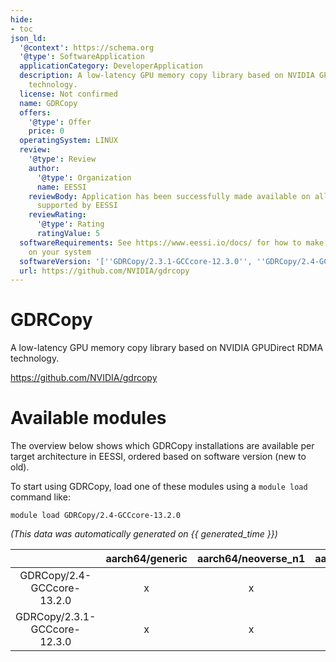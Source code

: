 ```yaml
---
hide:
- toc
json_ld:
  '@context': https://schema.org
  '@type': SoftwareApplication
  applicationCategory: DeveloperApplication
  description: A low-latency GPU memory copy library based on NVIDIA GPUDirect RDMA
    technology.
  license: Not confirmed
  name: GDRCopy
  offers:
    '@type': Offer
    price: 0
  operatingSystem: LINUX
  review:
    '@type': Review
    author:
      '@type': Organization
      name: EESSI
    reviewBody: Application has been successfully made available on all architectures
      supported by EESSI
    reviewRating:
      '@type': Rating
      ratingValue: 5
  softwareRequirements: See https://www.eessi.io/docs/ for how to make EESSI available
    on your system
  softwareVersion: '[''GDRCopy/2.3.1-GCCcore-12.3.0'', ''GDRCopy/2.4-GCCcore-13.2.0'']'
  url: https://github.com/NVIDIA/gdrcopy
---
```


GDRCopy
=======


A low-latency GPU memory copy library based on NVIDIA GPUDirect RDMA technology.

https://github.com/NVIDIA/gdrcopy
# Available modules


The overview below shows which GDRCopy installations are available per target architecture in EESSI, ordered based on software version (new to old).

To start using GDRCopy, load one of these modules using a `module load` command like:

```shell
module load GDRCopy/2.4-GCCcore-13.2.0
```

*(This data was automatically generated on {{ generated_time }})*  

| |aarch64/generic|aarch64/neoverse_n1|aarch64/neoverse_v1|aarch64/nvidia|x86_64/generic|x86_64/amd/zen2|x86_64/amd/zen3|x86_64/amd/zen4|x86_64/intel/haswell|x86_64/intel/sapphirerapids|x86_64/intel/skylake_avx512|
| :---: | :---: | :---: | :---: | :---: | :---: | :---: | :---: | :---: | :---: | :---: | :---: |
|GDRCopy/2.4-GCCcore-13.2.0|x|x|x|-|x|x|x|x|x|x|x|
|GDRCopy/2.3.1-GCCcore-12.3.0|x|x|x|-|x|x|x|x|x|x|x|
